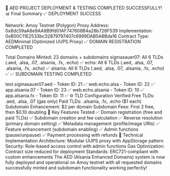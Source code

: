 🎉 AED PROJECT DEPLOYMENT & TESTING COMPLETED SUCCESSFULLY!
📊 Final Summary
✅ DEPLOYMENT SUCCESS

Network: Amoy Testnet (Polygon)
Proxy Address: 0x8dc59aA8e9AA8B9fd01AF747608B4a28b728F539
Implementation: 0xB00C11E2533bc32879797407c6999DAB5A8Bda16
Contract Type: AEDMinimal (Optimized UUPS Proxy)
✅ DOMAIN REGISTRATION COMPLETED

Total Domains Minted: 23 domains + subdomains
sigmasauer07: All 6 TLDs (.aed, .alsa, .07, .alsania, .fx, .echo) ✅
echo: All 6 TLDs (.aed, .alsa, .07, .alsania, .fx, .echo) ✅
alsania: All 6 TLDs (.aed, .alsa, .07, .alsania, .fx, .echo) ✅
✅ SUBDOMAIN TESTING COMPLETED

test.sigmasauer07.aed - Token ID: 21 ✅
web.echo.alsa - Token ID: 22 ✅
app.alsania.07 - Token ID: 23 ✅
web.echo.alsania - Token ID: 10 ✅
app.alsania.fx - Token ID: 11 ✅
🌐 TLD Configuration Verified
Free TLDs: .aed, .alsa, .07 (gas only)
Paid TLDs: .alsania, .fx, .echo ($1 each)
Subdomain Enhancement: $2 per domain
Subdomain Fees: First 2 free, then $0.10 doubling
🔧 Key Features Tested
✅ Domain registration (free and paid TLDs)
✅ Subdomain creation and fee calculation
✅ Reverse resolution (primary domain setting)
✅ Metadata management (profile/image URIs)
✅ Feature enhancement (subdomain enabling)
✅ Admin functions (pause/unpause)
✅ Payment processing with refunds
📝 Technical Implementation
Architecture: Modular UUPS proxy with AppStorage pattern
Security: Role-based access control with admin functions
Gas Optimization: Contract size reduced for deployment
Standards: ERC721-compliant with custom enhancements
The AED (Alsania Enhanced Domains) system is now fully deployed and operational on Amoy testnet with all requested domains successfully minted and subdomain functionality working perfectly!
